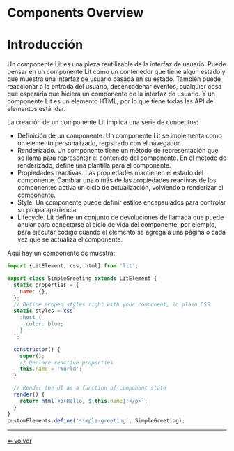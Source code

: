 # Components Overview

# Introducción

Un componente Lit es una pieza reutilizable de la interfaz de usuario. Puede pensar en un componente Lit como un contenedor que tiene algún estado y que muestra una interfaz de usuario basada en su estado. También puede reaccionar a la entrada del usuario, desencadenar eventos, cualquier cosa que esperaría que hiciera un componente de la interfaz de usuario. Y un componente Lit es un elemento HTML, por lo que tiene todas las API de elementos estándar.

La creación de un componente Lit implica una serie de conceptos:

- Definición de un componente. Un componente Lit se implementa como un elemento personalizado, registrado con el navegador.
- Renderizado. Un componente tiene un método de representación que se llama para representar el contenido del componente. En el método de renderizado, define una plantilla para el componente.
- Propiedades reactivas. Las propiedades mantienen el estado del componente. Cambiar una o más de las propiedades reactivas de los componentes activa un ciclo de actualización, volviendo a renderizar el componente.
- Style. Un componente puede definir estilos encapsulados para controlar su propia apariencia.
- Lifecycle. Lit define un conjunto de devoluciones de llamada que puede anular para conectarse al ciclo de vida del componente, por ejemplo, para ejecutar código cuando el elemento se agrega a una página o cada vez que se actualiza el componente.

Aquí hay un componente de muestra:

```jsx
import {LitElement, css, html} from 'lit';

export class SimpleGreeting extends LitElement {
  static properties = {
    name: {},
  };
  // Define scoped styles right with your component, in plain CSS
  static styles = css`
    :host {
      color: blue;
    }
  `;

  constructor() {
    super();
    // Declare reactive properties
    this.name = 'World';
  }

  // Render the UI as a function of component state
  render() {
    return html`<p>Hello, ${this.name}!</p>`;
  }
}
customElements.define('simple-greeting', SimpleGreeting);
```

---
[⬅️ volver](https://github.com/VictorHugoAguilar/javascript-theory-questions-explained/blob/main/theory-lit-element/readme.md#lit-element-v2)

